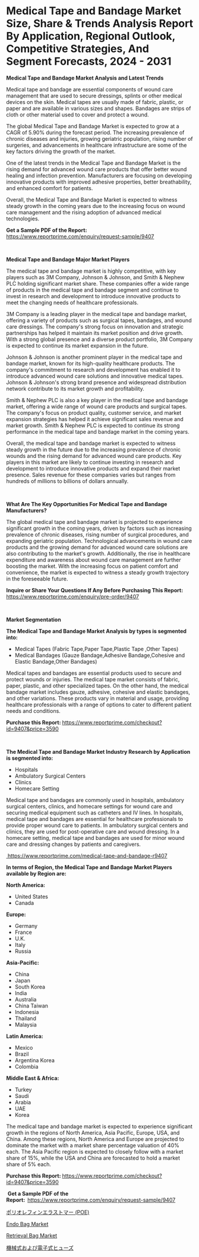 <p><h1>Medical Tape and Bandage Market Size, Share & Trends Analysis Report By Application, Regional Outlook, Competitive Strategies, And Segment Forecasts, 2024 - 2031</h1></p><p><strong>Medical Tape and Bandage Market Analysis and Latest Trends</strong></p>
<p><p>Medical tape and bandage are essential components of wound care management that are used to secure dressings, splints or other medical devices on the skin. Medical tapes are usually made of fabric, plastic, or paper and are available in various sizes and shapes. Bandages are strips of cloth or other material used to cover and protect a wound.</p><p>The global Medical Tape and Bandage Market is expected to grow at a CAGR of 5.90% during the forecast period. The increasing prevalence of chronic diseases and injuries, growing geriatric population, rising number of surgeries, and advancements in healthcare infrastructure are some of the key factors driving the growth of the market.</p><p>One of the latest trends in the Medical Tape and Bandage Market is the rising demand for advanced wound care products that offer better wound healing and infection prevention. Manufacturers are focusing on developing innovative products with improved adhesive properties, better breathability, and enhanced comfort for patients.</p><p>Overall, the Medical Tape and Bandage Market is expected to witness steady growth in the coming years due to the increasing focus on wound care management and the rising adoption of advanced medical technologies.</p></p>
<p><strong>Get a Sample PDF of the Report:&nbsp;</strong> <a href="https://www.reportprime.com/enquiry/request-sample/9407">https://www.reportprime.com/enquiry/request-sample/9407</a></p>
<p>&nbsp;</p>
<p><strong>Medical Tape and Bandage Major Market Players</strong></p>
<p><p>The medical tape and bandage market is highly competitive, with key players such as 3M Company, Johnson & Johnson, and Smith & Nephew PLC holding significant market share. These companies offer a wide range of products in the medical tape and bandage segment and continue to invest in research and development to introduce innovative products to meet the changing needs of healthcare professionals.</p><p>3M Company is a leading player in the medical tape and bandage market, offering a variety of products such as surgical tapes, bandages, and wound care dressings. The company's strong focus on innovation and strategic partnerships has helped it maintain its market position and drive growth. With a strong global presence and a diverse product portfolio, 3M Company is expected to continue its market expansion in the future.</p><p>Johnson & Johnson is another prominent player in the medical tape and bandage market, known for its high-quality healthcare products. The company's commitment to research and development has enabled it to introduce advanced wound care solutions and innovative medical tapes. Johnson & Johnson's strong brand presence and widespread distribution network contribute to its market growth and profitability.</p><p>Smith & Nephew PLC is also a key player in the medical tape and bandage market, offering a wide range of wound care products and surgical tapes. The company's focus on product quality, customer service, and market expansion strategies has helped it achieve significant sales revenue and market growth. Smith & Nephew PLC is expected to continue its strong performance in the medical tape and bandage market in the coming years.</p><p>Overall, the medical tape and bandage market is expected to witness steady growth in the future due to the increasing prevalence of chronic wounds and the rising demand for advanced wound care products. Key players in this market are likely to continue investing in research and development to introduce innovative products and expand their market presence. Sales revenue for these companies varies but ranges from hundreds of millions to billions of dollars annually.</p></p>
<p>&nbsp;</p>
<p><strong>What Are The Key Opportunities For Medical Tape and Bandage Manufacturers?</strong></p>
<p><p>The global medical tape and bandage market is projected to experience significant growth in the coming years, driven by factors such as increasing prevalence of chronic diseases, rising number of surgical procedures, and expanding geriatric population. Technological advancements in wound care products and the growing demand for advanced wound care solutions are also contributing to the market's growth. Additionally, the rise in healthcare expenditure and awareness about wound care management are further boosting the market. With the increasing focus on patient comfort and convenience, the market is expected to witness a steady growth trajectory in the foreseeable future.</p></p>
<p><strong>Inquire or Share Your Questions If Any Before Purchasing This Report:</strong> <a href="https://www.reportprime.com/enquiry/pre-order/9407">https://www.reportprime.com/enquiry/pre-order/9407</a></p>
<p>&nbsp;</p>
<p><strong>Market Segmentation</strong></p>
<p><strong>The Medical Tape and Bandage Market Analysis by types is segmented into:</strong></p>
<p><ul><li>Medical Tapes (Fabric Tape,Paper Tape,Plastic Tape ,Other Tapes)</li><li>Medical Bandages (Gauze Bandage,Adhesive Bandage,Cohesive and Elastic Bandage,Other Bandages)</li></ul></p>
<p><p>Medical tapes and bandages are essential products used to secure and protect wounds or injuries. The medical tape market consists of fabric, paper, plastic, and other specialized tapes. On the other hand, the medical bandage market includes gauze, adhesive, cohesive and elastic bandages, and other variations. These products vary in material and usage, providing healthcare professionals with a range of options to cater to different patient needs and conditions.</p></p>
<p><strong>Purchase this Report:&nbsp;</strong><a href="https://www.reportprime.com/checkout?id=9407&price=3590">https://www.reportprime.com/checkout?id=9407&price=3590</a></p>
<p>&nbsp;</p>
<p><strong>The Medical Tape and Bandage Market Industry Research by Application is segmented into:</strong></p>
<p><ul><li>Hospitals</li><li>Ambulatory Surgical Centers</li><li>Clinics</li><li>Homecare Setting</li></ul></p>
<p><p>Medical tape and bandages are commonly used in hospitals, ambulatory surgical centers, clinics, and homecare settings for wound care and securing medical equipment such as catheters and IV lines. In hospitals, medical tape and bandages are essential for healthcare professionals to provide proper wound care to patients. In ambulatory surgical centers and clinics, they are used for post-operative care and wound dressing. In a homecare setting, medical tape and bandages are used for minor wound care and dressing changes by patients and caregivers.</p></p>
<p><a href="https://www.reportprime.com/medical-tape-and-bandage-r9407">&nbsp;https://www.reportprime.com/medical-tape-and-bandage-r9407</a></p>
<p><strong>In terms of Region, the Medical Tape and Bandage Market Players available by Region are:</strong></p>
<p>
    <p> <strong> North America: </strong>
        <ul>
            <li>United States</li>
            <li>Canada</li>
        </ul>
        </p> 
    <p> <strong> Europe: </strong>
        <ul>
            <li>Germany</li>
            <li>France</li>
            <li>U.K.</li>
            <li>Italy</li>
            <li>Russia</li>
        </ul>
        </p> 
    <p> <strong> Asia-Pacific: </strong>
        <ul>
            <li>China</li>
            <li>Japan</li>
            <li>South Korea</li>
            <li>India</li>
            <li>Australia</li>
            <li>China Taiwan</li>
            <li>Indonesia</li>
            <li>Thailand</li>
            <li>Malaysia</li>
        </ul>
        </p> 
    <p> <strong> Latin America: </strong>
        <ul>
            <li>Mexico</li>
            <li>Brazil</li>
            <li>Argentina Korea</li>
            <li>Colombia</li>
        </ul>
        </p> 
    <p> <strong> Middle East & Africa: </strong>
        <ul>
            <li>Turkey</li>
            <li>Saudi</li>
            <li>Arabia</li>
            <li>UAE</li>
            <li>Korea</li>
        </ul>
    </p>
    </p>
<p><p>The medical tape and bandage market is expected to experience significant growth in the regions of North America, Asia Pacific, Europe, USA, and China. Among these regions, North America and Europe are projected to dominate the market with a market share percentage valuation of 40% each. The Asia Pacific region is expected to closely follow with a market share of 15%, while the USA and China are forecasted to hold a market share of 5% each.</p></p>
<p><strong>Purchase this Report: </strong><a href="https://www.reportprime.com/checkout?id=9407&price=3590">https://www.reportprime.com/checkout?id=9407&price=3590</a></p>
<p>&nbsp;<strong>Get a Sample PDF of the Report:&nbsp;&nbsp;</strong><a href="https://www.reportprime.com/enquiry/request-sample/9407">https://www.reportprime.com/enquiry/request-sample/9407</a></p>
<p><strong></strong></p>
<p><p><a href="https://github.com/SimeonBode1/Market-Research-Report-List-1/blob/main/142725984535.md">ポリオレフィンエラストマー (POE)</a></p><p><a href="https://github.com/sowravmitra0/Market-Research-Report-List-1/blob/main/endo-bag-market.md">Endo Bag Market</a></p><p><a href="https://github.com/kaiserrayhan25/Market-Research-Report-List-1/blob/main/retrieval-bag-market.md">Retrieval Bag Market</a></p><p><a href="https://github.com/leigh4852023/Market-Research-Report-List-2/blob/main/388416284532.md">機械式および電子式ヒューズ</a></p></p>